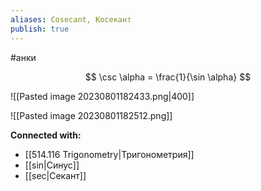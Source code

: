 ```yaml
---
aliases: Cosecant, Косекант
publish: true
---
```

#анки

$$
\csc \alpha = \frac{1}{\sin \alpha}
$$

![[Pasted image 20230801182433.png|400]]

![[Pasted image 20230801182512.png]]










**Connected with:**
- [[514.116 Trigonometry|Тригонометрия]]
- [[sin|Синус]]
- [[sec|Секант]]

